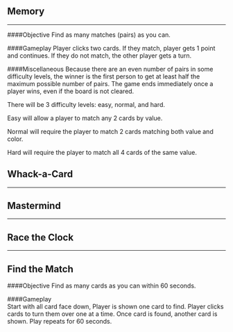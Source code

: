 ## Memory
---
####Objective
Find as many matches (pairs) as you can.

####Gameplay
Player clicks two cards.  If they match, player gets 1 point and continues.  If they do not match, the other player gets a turn.

####Miscellaneous
Because there are an even number of pairs in some difficulty levels, the winner is the first person to get at least half the maximum possible number of pairs.  The game ends immediately once a player wins, even if the board is not cleared.

There will be 3 difficulty levels: easy, normal, and hard.

Easy will allow a player to match any 2 cards by value.

Normal will require the player to match 2 cards matching both value and color.

Hard will require the player to match all 4 cards of the same value.


## Whack-a-Card
---
## Mastermind
---
## Race the Clock
---
## Find the Match

####Objective 
Find as many cards as you can within 60 seconds.  


####Gameplay  
Start with all card face down,  Player is shown one card to find. Player clicks cards to turn them over one at a time.  Once card is found, another card is shown.  Play repeats for 60 seconds.
